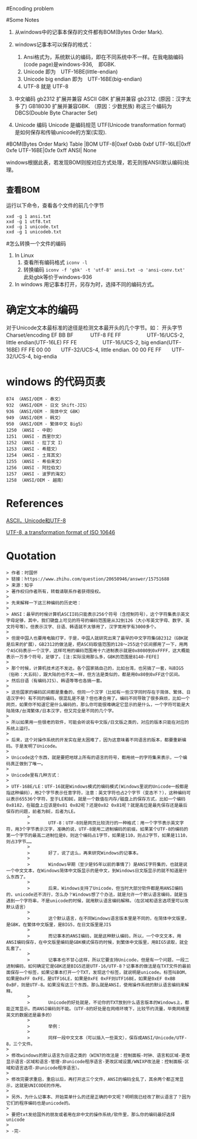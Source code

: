 #Encoding problem

#Some Notes
1. 从windows中的记事本保存的文件都有BOM(Bytes Order Mark).  

2. windows记事本可以保存的格式：
	1. Ansi格式为，系统默认的编码，即在不同系统中不一样。在我电脑编码(code page)是windows-936,　即GBK.
	2. Unicode 即为　UTF-16BE(little-endian)  
	3. Unicode big endian 即为　UTF-16BE(big-endian)  
	4. UTF-8 就是 UTF-8

3. 中文编码
	gb2312 扩展并兼容 ASCII
	GBK 扩展并兼容 gb2312.  (原因：汉字太多了)
	GB18030 扩展并兼容GBK. （原因：少数民族)
	称这三个编码为DBCS(Double Byte Character Set)

4. Unicode 编码
	Unicode 是编码规范
	UTF(Unicode transformation format)　是如何保存和传输unicode的方案(实现).

#BOM(Bytes Order Mark) Table
	|BOM
UTF-8|0xef 0xbb 0xbf
UTF-16LE|0xff 0xfe
UTF-16BE|0xfe 0xff
ANSI| None

windows根据此表，若发现BOM则按对应方式处理，若无则按ANSI(默认编码)处理。

## 查看BOM
运行以下命令，查看各个文件的前几个字节
```
xxd -g 1 ansi.txt
xxd -g 1 utf8.txt
xxd -g 1 unicode.txt
xxd -g 1 unicodeb.txt
```

#怎么转换一个文件的编码
1. In Linux
	1. 查看所有编码格式
		`iconv -l`
	2. 转换编码
		`iconv -f 'gbk' -t 'utf-8' ansi.txt -o 'ansi-conv.txt'`
		此处gbk等价于windows-936
2. In windows
	用记事本打开，另存为时，选择不同的编码方式。

# 确定文本的编码
对于Unicode文本最标准的途径是检测文本最开头的几个字节。如：
开头字节        Charset/encoding
	EF BB BF　　　 UTF-8
	FE FF　　　　　UTF-16/UCS-2, little endian(UTF-16LE)
	FF FE　　　　　UTF-16/UCS-2, big endian(UTF-16BE)
	FF FE 00 00　　UTF-32/UCS-4, little endian.
	00 00 FE FF　　UTF-32/UCS-4, big-endia



# windows 的代码页表
	874 （ANSI/OEM - 泰文）
	932 （ANSI/OEM - 日文 Shift-JIS）
	936 （ANSI/OEM - 简体中文 GBK）
	949 （ANSI/OEM - 韩文）
	950 （ANSI/OEM - 繁体中文 Big5）
	1250 （ANSI - 中欧）
	1251 （ANSI - 西里尔文）
	1252 （ANSI - 拉丁文 I）
	1253 （ANSI - 希腊文）
	1254 （ANSI - 土耳其文）
	1255 （ANSI - 希伯来文）
	1256 （ANSI - 阿拉伯文）
	1257 （ANSI - 波罗的海文）
	1258 （ANSI/OEM - 越南）



# References
[ASCII，Unicode和UTF-8](http://www.ruanyifeng.com/blog/2007/10/ascii_unicode_and_utf-8.html)

[UTF-8, a transformation format of ISO 10646](https://www.ietf.org/rfc/rfc3629.txt)

# Quotation
	> 作者：时国怀
	> 链接：https://www.zhihu.com/question/20650946/answer/15751688
	> 来源：知乎
	> 著作权归作者所有，转载请联系作者获得授权。
	> 
	> 先来解释一下这三种编码的历史吧：
	> 
	> ANSI：最早的时候计算机ASCII码只能表示256个符号（含控制符号），这个字符集表示英文字母足够，其中，我们键盘上可见的符号的编码范围是从32到126（大小写英文字母、数字、英文符号等）。但表示汉字、日语、韩语就不太够用了，汉字常用字有3000多个。
	> 
	> 但是中国人也要用电脑打字，于是，中国人就研究出来了最早的中文字符集GB2312（GBK就是后来的扩展），GB2312的做法是，把ASC码取值范围的128～255这个区间挪用了一下，用两个ASC码表示一个汉字，这样可用的编码范围用十六进制表示就是0x8080到0xFFFF，这大概能表示一万多个符号，足够了。[注:实际没用那么多，GBK的范围是8140-FEFE]
	> 
	> 那个时候，计算机技术还不发达，各个国家搞自己的，比如台湾，也另搞了一套，叫BIG5（俗称：大五码），跟大陆的也不太一样，但方法是类似的，都是用0x80到0xFF这个区间。
	> 然后日语（有编码JIS）、韩语等等也各搞一套。
	> 
	> 这些国家的编码区间都是重叠的，但同一个汉字（比如有一些汉字同时存在于简体、繁体、日语汉字中）有不同的编码，很混乱是不是？但也凑合用了。编码不同导致了很多麻烦，比如一个网页，如果你不知道它是什么编码的，那么你可能很难确定它显示的是什么，一个字符可能是大陆简体/台湾繁体/日本汉字，但又完全是不同的几个字。
	> 
	> 所以如果用一些很老的软件，可能会听说有中文版/日文版之类的，对应的版本只能在对应的系统上运行。
	> 
	> 后来，这个对操作系统的开发实在是太困难了，因为这意味着不同语言的版本，都要重新编码。于是发明了Unicode。
	> 
	> Unicode这个东西，就是要把地球上所有的语言的符号，都用统一的字符集来表示，一个编码真正做到了唯一。
	> 
	> Unicode里有几种方式：
	> 
	> UTF-16BE/LE：UTF-16就是Windows模式的编码模式(Windows里说的Unicode一般都是指这种编码），用2个字节表示任意字符，注意：英文字符也占2个字节（变态不？），这种编码可以表示65536个字符，至于LE和BE，就是一个数值在内存/磁盘上的保存方式，比如一个编码0x8182，在磁盘上应该是0x81 0x82呢？还是0x82 0x81呢？就是高位是最先保存还是最后保存的问题，前者为BE，后者为LE。
			> 
			> 		UTF-8：UTF-8则是网页比较流行的一种格式：用一个字节表示英文字符，用3个字节表示汉字，准确的说，UTF-8是用二进制编码的前缀，如果某个UTF-8的编码的第一个字节的最高二进制位是0，则这个编码占1字节，如果是110，则占2字节，如果是1110，则占3字节……
			> 
			> 		好了，说了这么，再来研究Windows的记事本。
			> 
			> 		Windows早期（至少是95年以前的事情了）是ANSI字符集的，也就是说一个中文文本，在Windows简体中文版显示的是中文，到Windows日文版显示的就不知道是什么东西了。
			> 
			> 		后来，Windows支持了Unicode，但当时大部分软件都是用ANSI编码的，unicode还不流行，怎么办？Windows想了个办法，就是允许一个默认语言编码，就是当遇到一个字符串，不是unicode的时候，就用默认语言编码解释。（在区域和语言选项里可以改默认语言）
			> 
			> 		这个默认语言，在不同Windows语言版本里是不同的，在简体中文版里，是GBK，在繁体中文版里，是BIG5，在日文版里是JIS
			> 
			> 		而记事本的ANSI编码，就是这种默认编码，所以，一个中文文本，用ANSI编码保存，在中文版里编码是GBK模式保存的时候，到繁体中文版里，用BIG5读取，就全乱套了。
			> 
			> 		记事本也不甘心这样，所以它要支持Unicode，但是有一个问题，一段二进制编码，如何确定它是GBK还是BIG5还是UTF-16/UTF-8？记事本的做法是在TXT文件的最前面保存一个标签，如果记事本打开一个TXT，发现这个标签，就说明是unicode。标签叫BOM，如果是0xFF 0xFE，是UTF16LE，如果是0xFE 0xFF则UTF16BE，如果是0xEF 0xBB 0xBF，则是UTF-8。如果没有这三个东西，那么就是ANSI，使用操作系统的默认语言编码来解释。
			> 
			> 		Unicode的好处就是，不论你的TXT放到什么语言版本的Windows上，都能正常显示。而ANSI编码则不能。（UTF-8的好处是在网络环境下，比较节约流量，毕竟网络里英文的数据还是最多的）
			> 
			> 		举例：
			> 
			> 		同样一段中文文本（可以插入一些英文），保存成ANSI/Unicode/UTF-8，三个文件。
	> 
	> 修改windows的默认语言为日语之类的（WIN7的改法是：控制面板-时钟、语言和区域-更改显示语言-区域和语言-管理-非unicode程序语言-更改区域设置/WNIXP改法是：控制面板-区域和语言选项-非unicode程序语言）。
	> 
	> 修改完要求重启，重启以后，再打开这三个文件，ANSI的编码全乱了，其余两个都正常显示，这就是UNICODE的作用。
	> 
	> 另外，为什么记事本、开始菜单什么的还是正确的中文呢？明明我已经改了默认语言了？因为它们的程序编码也是unicode的。
	> 
	> 要把txt发给国外的朋友或者用在非中文的操作系统/软件里，那么你的编码最好选择unicode
	> 
	> -完- 
